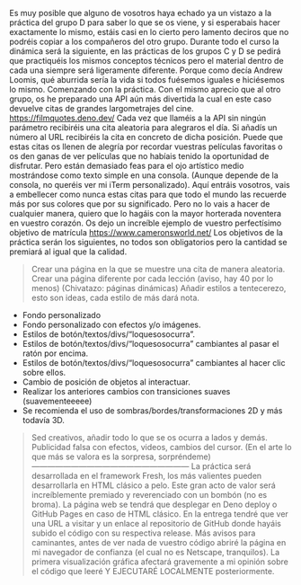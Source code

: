 
Es muy posible que alguno de vosotros haya echado ya un vistazo a la práctica del grupo D para saber lo que se os viene, y si esperabais hacer exactamente lo mismo, estáis casi en lo cierto pero lamento deciros que no podréis copiar a los compañeros del otro grupo.
Durante todo el curso la dinámica será la siguiente, en las prácticas de los grupos C y D se pedirá que practiquéis los mismos conceptos técnicos pero el material dentro de cada una siempre será ligeramente diferente. Porque como decía Andrew Loomis, qué aburrida sería la vida si todos fuésemos iguales e hiciésemos lo mismo. 
Comenzando con la práctica. Con el mismo aprecio que al otro grupo, os he preparado una API aún más divertida la cual en este caso devuelve citas de grandes largometrajes del cine.
https://filmquotes.deno.dev/
Cada vez que llaméis a la API sin ningún parámetro recibiréis una cita aleatoria para alegraros el día. Si añadís un número al URL recibiréis la cita en concreto de dicha posición.
Puede que estas citas os llenen de alegría por recordar vuestras películas favoritas o os den ganas de ver películas que no habíais tenido la oportunidad de disfrutar. Pero están demasiado feas para el ojo artístico medio mostrándose como texto simple en una consola. (Aunque depende de la consola, no queréis ver mi iTerm personalizado).
Aquí entráis vosotros, vais a embellecer como nunca estas citas para que todo el mundo las recuerde más por sus colores que por su significado. Pero no lo vais a hacer de cualquier manera, quiero que lo hagáis con la mayor horterada noventera en vuestro corazón. Os dejo un increíble ejemplo de vuestro perfectísimo objetivo de matrícula https://www.cameronsworld.net/
Los objetivos de la práctica serán los siguientes, no todos son obligatorios pero la cantidad se premiará al igual que la calidad.
> Crear una página en la que se muestre una cita de manera aleatoria.
> Crear una página diferente por cada lección (aviso, hay 40 por lo menos) (Chivatazo: páginas dinámicas)
> Añadir estilos a tentecerezo, esto son ideas, cada estilo de más dará nota.
- Fondo personalizado
- Fondo personalizado con efectos y/o imágenes.
- Estilos de botón/textos/divs/“loquesosocurra”.
- Estilos de botón/textos/divs/“loquesosocurra” cambiantes al pasar el ratón por encima.
- Estilos de botón/textos/divs/“loquesosocurra” cambiantes al hacer clic sobre ellos.
- Cambio de posición de objetos al interactuar.
- Realizar los anteriores cambios con transiciones suaves (suavementeeeee) 
- Se recomienda el uso de sombras/bordes/transformaciones 2D y más todavía 3D.
> Sed creativos, añadir todo lo que se os ocurra a lados y demás. Publicidad falsa con efectos, videos, cambios del cursor. (En el arte lo que más se valora es la sorpresa, sorpréndeme)
————————————————————
La práctica será desarrollada en el framework Fresh, los más valientes pueden desarrollarla en HTML clásico a pelo. Este gran acto de valor será increíblemente premiado y reverenciado con un bombón (no es broma).
La página web se tendrá que desplegar en Deno deploy o GitHub Pages en caso de HTML clásico. En la entrega tendré que ver una URL a visitar y un enlace al repositorio de GitHub donde hayáis subido el código con su respectiva release.
Más avisos para caminantes, antes de ver nada de vuestro código abriré la página en mi navegador de confianza (el cual no es Netscape, tranquilos). La primera visualización gráfica afectará gravemente a mi opinión sobre el código que leeré Y EJECUTARÉ LOCALMENTE posteriormente.
